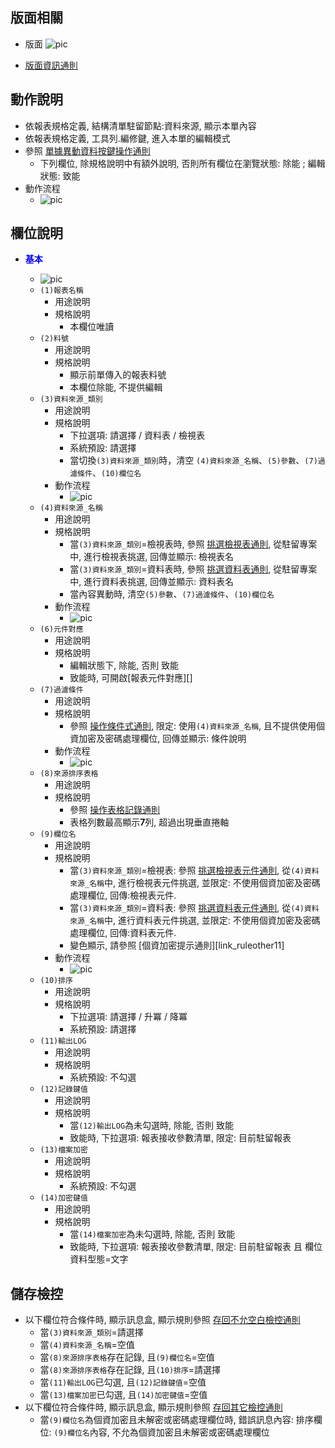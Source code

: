 ## <div id="layout">版面相關</div>
* 版面
    ![pic][image_radatasource]

* [版面資訊通則][link_ruleother1]

## <div id="form-action">動作說明</div>

* 依報表規格定義, 結構清單駐留節點:資料來源, 顯示本單內容
* 依報表規格定義, 工具列.編修鍵, 進入本單的編輯模式
* 參照 [單據異動資料按鍵操作通則][link_rulebutton2]
    * 下列欄位, 除規格說明中有額外說明, 否則所有欄位在瀏覽狀態: 除能 ; 編輯狀態: 致能
* 動作流程
    * ![pic][image_flow_open]

## <div id="object-desc">欄位說明</div>

* <p id="fieldbreak1" style="color:blue;font-weight:bold">基本</p>

    * ![pic][image_radatasource_block1]
    * `(1)報表名稱`
        * 用途說明
        * 規格說明
            * 本欄位唯讀
    * `(2)料號`
        * 用途說明
        * 規格說明
            * 顯示前單傳入的報表料號
            * 本欄位除能, 不提供編輯
    * `(3)資料來源_類別`
        * 用途說明
        * 規格說明
            * 下拉選項: 請選擇 / 資料表 / 檢視表
            * 系統預設: 請選擇
            * 當切換`(3)資料來源_類別`時，清空 `(4)資料來源_名稱`、`(5)參數`、`(7)過濾條件`、`(10)欄位名`
        * 動作流程
            * ![pic][image_flow_raSourKind]
    * `(4)資料來源_名稱`
        * 用途說明
        * 規格說明
            * 當`(3)資料來源_類別`=檢視表時, 參照 [挑選檢視表通則][link_ruledialog4], 從駐留專案中, 進行檢視表挑選, 回傳並顯示: 檢視表名
            * 當`(3)資料來源_類別`=資料表時, 參照 [挑選資料表通則][link_ruledialog3], 從駐留專案中, 進行資料表挑選, 回傳並顯示: 資料表名
            * 當內容異動時, 清空`(5)參數`、`(7)過濾條件`、`(10)欄位名`
        * 動作流程
            * ![pic][image_flow_raSourCode]
    * `(6)元件對應`
        * 用途說明
        * 規格說明
            * 編輯狀態下, 除能, 否則 致能
            * 致能時, 可開啟[報表元件對應][]
    * `(7)過濾條件`
        * 用途說明
        * 規格說明
            * 參照 [操作條件式通則][link_ruledialog1], 限定: 使用`(4)資料來源_名稱`, 且不提供使用個資加密及密碼處理欄位, 回傳並顯示: 條件說明
        * 動作流程
            * ![pic][image_flow_raFilterID]
    * `(8)來源排序表格`
        * 用途說明
        * 規格說明
            * 參照 [操作表格記錄通則][link_rulebutton3]
            * 表格列數最高顯示**7**列, 超過出現垂直捲軸
    * `(9)欄位名`
        * 用途說明
        * 規格說明
            * 當`(3)資料來源_類別`=檢視表: 參照 [挑選檢視表元件通則][link_ruledialog8], 從`(4)資料來源_名稱`中, 進行檢視表元件挑選, 並限定: 不使用個資加密及密碼處理欄位, 回傳:檢視表元件.
            * 當`(3)資料來源_類別`=資料表: 參照 [挑選資料表元件通則][link_ruledialog5], 從`(4)資料來源_名稱`中, 進行資料表元件挑選, 並限定: 不使用個資加密及密碼處理欄位, 回傳:資料表元件.
            * 變色顯示, 請參照 [個資加密提示通則][link_ruleother11]
        * 動作流程
            * ![pic][image_flow_rasCode]
    * `(10)排序`
        * 用途說明
        * 規格說明
            * 下拉選項: 請選擇 / 升冪 / 降冪
            * 系統預設: 請選擇
    * `(11)輸出LOG`
        * 用途說明
        * 規格說明
            * 系統預設: 不勾選
    * `(12)記錄鍵值`
        * 用途說明
        * 規格說明
            * 當`(12)輸出LOG`為未勾選時, 除能, 否則 致能
            * 致能時, 下拉選項: 報表接收參數清單, 限定: 目前駐留報表
    * `(13)檔案加密`
        * 用途說明
        * 規格說明
            * 系統預設: 不勾選
    * `(14)加密鍵值`
        * 用途說明
        * 規格說明
            * 當`(14)檔案加密`為未勾選時, 除能, 否則 致能
            * 致能時, 下拉選項: 報表接收參數清單, 限定: 目前駐留報表 且 欄位資料型態=文字



## <div id="save-action">儲存檢控</div>

* 以下欄位符合條件時, 顯示訊息盒, 顯示規則參照 [存回不允空白檢控通則][link_ruleother7]
    * 當`(3)資料來源_類別`=請選擇
    * 當`(4)資料來源_名稱`=空值
    * 當`(8)來源排序表格`存在記錄, 且`(9)欄位名`=空值
    * 當`(8)來源排序表格`存在記錄, 且`(10)排序`=請選擇
    * 當`(11)輸出LOG`已勾選, 且`(12)記錄鍵值`=空值
    * 當`(13)檔案加密`已勾選, 且`(14)加密鍵值`=空值
* 以下欄位符合條件時, 顯示訊息盒, 顯示規則參照 [存回其它檢控通則][link_ruleother8]
    * 當`(9)欄位名`為個資加密且未解密或密碼處理欄位時, 錯誤訊息內容: 排序欄位: `(9)欄位名`內容, 不允為個資加密且未解密或密碼處理欄位

<!-- 圖片 -->
[image_radatasource]:attachment/ReportAnnotation_DataSource.png
[image_radatasource_block1]:attachment/ReportAnnotation_DataSource_block1.png

[image_flow_open]:attachment/RADataSoruceFlow_open.png
[image_flow_raSourKind]:attachment/RADataSoruceFlow_raSourKind.png
[image_flow_raSourCode]:attachment/RADataSoruceFlow_raSourCode.png
[image_flow_raFilterID]:attachment/RADataSoruceFlow_raFilterID.png
[image_flow_rasCode]:attachment/RADataSoruceFlow_rasCode.png

 <!-- 超連結 -->
[link_fieldbreak1]:#fieldbreak1 "欄位說明/基本"
[link_ruleother1]:/8.10.1/IDE/Specification/RulesOther/README#ruleother1 "共用通則_其它/版面資訊通則"
[link_ruleother7]:/8.10.0/IDE/Specification/RulesOther/README#ruleother7 "共用通則_其它/存回不允空白檢控通則"
[link_ruleother8]:/8.10.0/IDE/Specification/RulesOther/README#ruleother8 "共用通則_其它/存回其它檢控通則"

[link_ruledialog1]:/8.10.0/IDE/Specification/RulesDialog/README#ruledialog1 "共用通則_開啟單據/操作條件式通則"
[link_ruledialog2]:/8.10.1/IDE/Specification/RulesDialog/README#ruledialog2 "共用通則_開啟單據/使用多語詞庫通則"
[link_ruledialog3]:/8.10.0/IDE/Specification/RulesDialog/README#ruledialog3 "共用通則_開啟單據/挑選資料表通則"
[link_ruledialog4]:/8.10.0/IDE/Specification/RulesDialog/README#ruledialog4 "共用通則_開啟單據/挑選檢視表通則"
[link_ruledialog5]:/8.10.0/IDE/Specification/RulesDialog/README#ruledialog5 "共用通則_開啟單據/挑選資料表元件通則"
[link_ruledialog8]:/8.10.0/IDE/Specification/RulesDialog/README#ruledialog8 "共用通則_開啟單據/挑選檢視表元件通則"

[link_rulebutton2]:/8.10.1/IDE/Specification/RulesButton/README#rulebutton2 "共用通則_按鍵/單據異動資料按鍵操作通則"
[link_rulebutton3]:/8.10.1/IDE/Specification/RulesButton/README#rulebutton3 "共用通則_按鍵/操作表格記錄通則"

